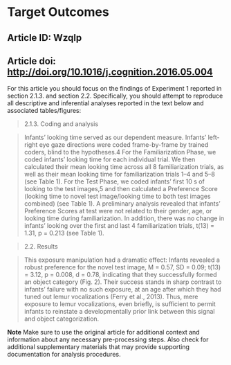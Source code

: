 # Target Outcomes
## Article ID: Wzqlp
## Article doi: http://doi.org/10.1016/j.cognition.2016.05.004

For this article you should focus on the findings of Experiment 1 reported in section 2.1.3. and section 2.2. Specifically, you should attempt to reproduce all descriptive and inferential analyses reported in the text below and associated tables/figures:

> 2.1.3. Coding and analysis

> Infants’ looking time served as our dependent measure. Infants’ left-right eye gaze directions were coded frame-by-frame by trained coders, blind to the hypotheses.4 For the Familiarization Phase, we coded infants’ looking time for each individual trial. We then calculated their mean looking time across all 8 familiarization trials, as well as their mean looking time for familiarization trials 1–4 and 5–8 (see Table 1). For the Test Phase, we coded infants’ first 10 s of looking to the test images,5 and then calculated a Preference Score (looking time to novel test image/looking time to both test images combined) (see Table 1). A preliminary analysis revealed that infants’ Preference Scores at test were not related to their gender, age, or looking time during familiarization. In addition, there was no change in infants’ looking over the first and last 4 familiarization trials, t(13) = 1.31, p = 0.213 (see Table 1).

> 2.2. Results

> This exposure manipulation had a dramatic effect: Infants revealed a robust preference for the novel test image, M = 0.57, SD = 0.09; t(13) = 3.12, p = 0.008, d = 0.78, indicating that they successfully formed an object category (Fig. 2). Their success stands in sharp contrast to infants’ failure with no such exposure, at an age after which they had tuned out lemur vocalizations (Ferry et al., 2013). Thus, mere exposure to lemur vocalizations, even briefly, is sufficient to permit infants to reinstate a developmentally prior link between this signal and object categorization.

**Note**
Make sure to use the original article for additional context and information about any necessary pre-processing steps. Also check for additional supplementary materials that may provide supporting documentation for analysis procedures.
